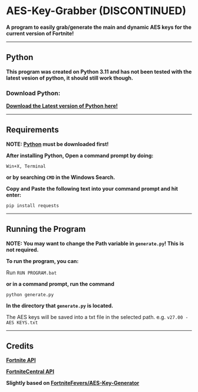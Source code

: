 # **AES-Key-Grabber (DISCONTINUED)**
**A program to easily grab/generate the main and dynamic AES keys for the current version of Fortnite!**

---

## **Python**
**This program was created on Python 3.11 and has not been tested with the latest vesion of python, it should still work though.**

### **Download Python:**
**[Download the Latest version of Python here!](https://www.python.org/downloads/)**

---

## **Requirements**
**NOTE: [Python](https://www.python.org/downloads/release/python-3115/) must be downloaded first!**

**After installing Python, Open a command prompt by doing:**

`Win+X, Terminal`

**or by searching `CMD` in the Windows Search.**

**Copy and Paste the following text into your command prompt and hit enter:**

`pip install requests`

---

## **Running the Program**
**NOTE: You may want to change the Path variable in `generate.py`! This is not required.**

**To run the program, you can:**

Run `RUN PROGRAM.bat`

**or in a command prompt, run the command**

`python generate.py`

**In the directory that `generate.py` is located.**

The AES keys will be saved into a txt file in the selected path. e.g. `v27.00 - AES KEYS.txt`

---

## **Credits**

**[Fortnite API](https://fortnite-api.com/)**

**[FortniteCentral API](https://fortnitecentral.genxgames.gg/api/docs/)**

**Slightly based on [FortniteFevers/AES-Key-Generator](https://github.com/FortniteFevers/AES-Key-Generator)**

